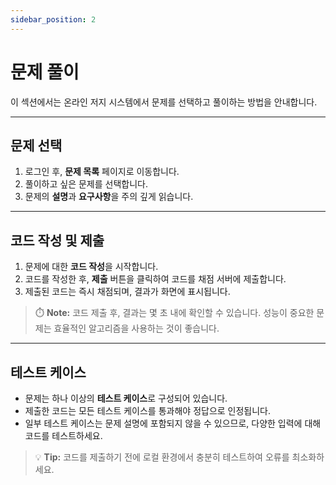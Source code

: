 ```yaml
---
sidebar_position: 2
---
```


# 문제 풀이

이 섹션에서는 온라인 저지 시스템에서 문제를 선택하고 풀이하는 방법을 안내합니다.

---

## 문제 선택

1. 로그인 후, **문제 목록** 페이지로 이동합니다.
2. 풀이하고 싶은 문제를 선택합니다.
3. 문제의 **설명**과 **요구사항**을 주의 깊게 읽습니다.

---

## 코드 작성 및 제출

1. 문제에 대한 **코드 작성**을 시작합니다.
2. 코드를 작성한 후, **제출** 버튼을 클릭하여 코드를 채점 서버에 제출합니다.
3. 제출된 코드는 즉시 채점되며, 결과가 화면에 표시됩니다.

> ⏱️ **Note:** 코드 제출 후, 결과는 몇 초 내에 확인할 수 있습니다. 성능이 중요한 문제는 효율적인 알고리즘을 사용하는 것이 좋습니다.

---

## 테스트 케이스

- 문제는 하나 이상의 **테스트 케이스**로 구성되어 있습니다.
- 제출한 코드는 모든 테스트 케이스를 통과해야 정답으로 인정됩니다.
- 일부 테스트 케이스는 문제 설명에 포함되지 않을 수 있으므로, 다양한 입력에 대해 코드를 테스트하세요.

> 💡 **Tip:** 코드를 제출하기 전에 로컬 환경에서 충분히 테스트하여 오류를 최소화하세요.
